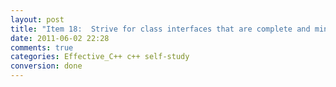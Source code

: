 ```yaml
---
layout: post
title: "Item 18:  Strive for class interfaces that are complete and minimal"
date: 2011-06-02 22:28
comments: true
categories: Effective_C++ c++ self-study
conversion: done
---
```


